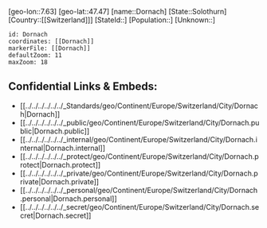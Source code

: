 ﻿---
location: [47.47,7.63]
mapzoom: [7,12] 
mapmarker: city 
type: City
tags:
- geo/City


SpocWebEntityId: 29848
isDeleted: false
confidential: public

---
[geo-lon::7.63]
[geo-lat::47.47]
[name::Dornach]
[State::Solothurn]
[Country::[[Switzerland]]]
[StateId::]
[Population::]
[Unknown::]


```leaflet
id: Dornach
coordinates: [[Dornach]]
markerFile: [[Dornach]]
defaultZoom: 11 
maxZoom: 18
```


## Confidential Links & Embeds: 
- [[../../../../../../_Standards/geo/Continent/Europe/Switzerland/City/Dornach|Dornach]] 
- [[../../../../../../_public/geo/Continent/Europe/Switzerland/City/Dornach.public|Dornach.public]] 
- [[../../../../../../_internal/geo/Continent/Europe/Switzerland/City/Dornach.internal|Dornach.internal]] 
- [[../../../../../../_protect/geo/Continent/Europe/Switzerland/City/Dornach.protect|Dornach.protect]] 
- [[../../../../../../_private/geo/Continent/Europe/Switzerland/City/Dornach.private|Dornach.private]] 
- [[../../../../../../_personal/geo/Continent/Europe/Switzerland/City/Dornach.personal|Dornach.personal]] 
- [[../../../../../../_secret/geo/Continent/Europe/Switzerland/City/Dornach.secret|Dornach.secret]] 

